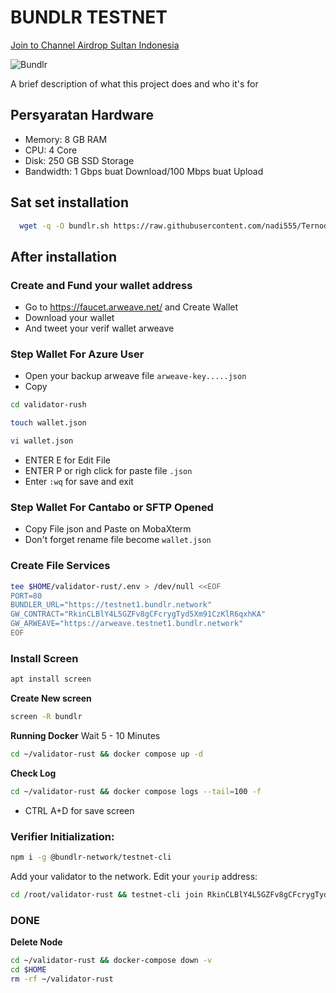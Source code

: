 
# BUNDLR TESTNET
<p style="font-size:14px" align="left">
<a href="https://t.me/airdropsultanindonesia" target="_blank">Join to Channel Airdrop Sultan Indonesia</a>
</p>

![Bundlr](https://user-images.githubusercontent.com/65535542/179391342-c941e9a8-4fd5-41dd-857c-907b47d863d1.png)

A brief description of what this project does and who it's for


## Persyaratan Hardware

- Memory: 8 GB RAM
- CPU: 4 Core
- Disk: 250 GB SSD Storage
- Bandwidth: 1 Gbps buat Download/100 Mbps buat Upload

## Sat set installation
```bash
  wget -q -O bundlr.sh https://raw.githubusercontent.com/nadi555/Ternode/main/bundlr/bundlr.sh && chmod +x bundlr.sh && sudo /bin/bash bundlr.sh
```

## After installation
### Create and Fund your wallet address
- Go to https://faucet.arweave.net/ and Create Wallet 
- Download your wallet
- And tweet your verif wallet arweave

### Step Wallet For Azure User
- Open your backup arweave file `arweave-key.....json`
- Copy 

```bash
cd validator-rush 
```

```bash
touch wallet.json
```

```bash
vi wallet.json
```

- ENTER E for Edit File 
- ENTER P or righ click for paste file ``.json``
- Enter ``:wq`` for save and exit

### Step Wallet For Cantabo or SFTP Opened
- Copy File json and Paste on MobaXterm 
- Don't forget rename file become ``wallet.json``

### Create File Services

```bash
tee $HOME/validator-rust/.env > /dev/null <<EOF
PORT=80
BUNDLER_URL="https://testnet1.bundlr.network"
GW_CONTRACT="RkinCLBlY4L5GZFv8gCFcrygTyd5Xm91CzKlR6qxhKA"
GW_ARWEAVE="https://arweave.testnet1.bundlr.network"
EOF
```

### Install Screen

```bash
apt install screen 
```

**Create New screen**

```bash
screen -R bundlr 
```

**Running Docker**
Wait 5 - 10 Minutes

```bash
cd ~/validator-rust && docker compose up -d
```

**Check Log**

```bash
cd ~/validator-rust && docker compose logs --tail=100 -f
```
- CTRL A+D for save screen

### Verifier Initialization:

```bash
npm i -g @bundlr-network/testnet-cli
```

Add your validator to the network. Edit your `yourip` address:

```bash
cd /root/validator-rust && testnet-cli join RkinCLBlY4L5GZFv8gCFcrygTyd5Xm91CzKlR6qxhKA -w wallet.json -u "http://yourip:80" -s 25000000000000 
```

### DONE

**Delete Node**

```bash
cd ~/validator-rust && docker-compose down -v
cd $HOME
rm -rf ~/validator-rust
```
